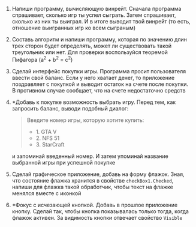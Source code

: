1. Напиши программу, вычисляющую винрейт. 
Сначала программа спрашивает, сколько игр ты успел сыграть. Затем спрашивает, сколько из них ты выиграл. И в итоге выводит твой винрейт (то есть, отношение выигранных игр ко всем сыграным)

2. Составь алгоритм и напиши программу, которая по значению длин трех сторон будет определять, может ли существовать такой треугольник или нет. Для проверки воспользуйся теоремой Пифагора (a<sup>2</sup> + b<sup>2</sup> = c<sup>2</sup>)

3. Сделай интерфейс покупки игры. Программа просит пользователя ввести свой баланс. Если у него хватает денег, то приложение поздравляет с покупкой и выводит остаток на счете после покупки. В противном случае сообщает, что на счете недостаточно средств

4. \*Добавь к покупке возможность выбрать игру. Перед тем, как запросить баланс, выводи подобный диалог:
    > Введите номер игры, которую хотите купить:
    > * 1\. GTA V
    > * 2\. NFS 51
    > * 3\. StarCraft
    
    и запоминай введенный номер. И затем упоминай название выбранной игры при успешной покупке

5. Сделай графическое приложение, добавь на форму  флажок. Зная, что состояние флажка хранится в свойстве `checkBox1.Checked`, напиши для флажка такой обработчик, чтобы текст на флажке менялся вместе с иконкой

6. \*Фокус с исчезающей кнопкой. Добавь в прошлое приложение кнопку. Сделай так, чтобы кнопка показывалась только тогда, когда флажок активен. За видимость кнопки отвечает свойство `Visible`
